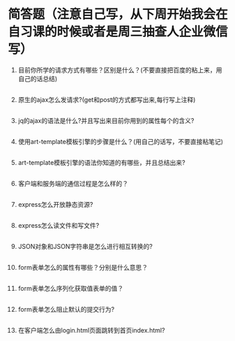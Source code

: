 # 简答题（注意自己写，从下周开始我会在自习课的时候或者是周三抽查人企业微信写）

1. 目前你所学的请求方式有哪些？区别是什么？(不要直接把百度的粘上来，用自己的话总结)
```js

```

2. 原生的ajax怎么发请求?(get和post的方式都写出来,每行写上注释)
```js

```

3. jq的ajax的语法是什么?并且写出来目前你用到的属性每个的含义?
```js

```

4. 使用art-template模板引擎的步骤是什么？(用自己的话写，不要直接粘笔记)
```js

```

5. art-template模板引擎的语法你知道的有哪些，并且总结出来?
```js

```

6. 客户端和服务端的通信过程是怎么样的？
```js

```

7. express怎么开放静态资源?
```js

```

8. express怎么读文件和写文件?
```js

```

9. JSON对象和JSON字符串是怎么进行相互转换的?
```js

```

10. form表单怎么的属性有哪些？分别是什么意思？
```js

```

11. form表单怎么序列化获取值表单的值？
```js

```

12. form表单怎么阻止默认的提交行为?
```js

```

13. 在客户端怎么由login.html页面跳转到首页index.html?
```js

```